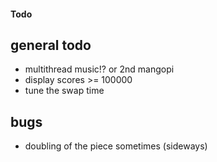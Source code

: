 #### Todo

## general todo
 - multithread music!? or 2nd mangopi
 - display scores >= 100000
 - tune the swap time

 ## bugs
 - doubling of the piece sometimes (sideways)
 

 